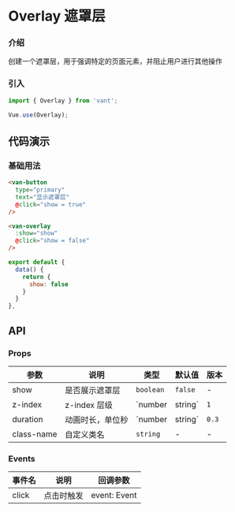 # Overlay 遮罩层

### 介绍

创建一个遮罩层，用于强调特定的页面元素，并阻止用户进行其他操作

### 引入

``` javascript
import { Overlay } from 'vant';

Vue.use(Overlay);
```

## 代码演示

### 基础用法

```html
<van-button
  type="primary"
  text="显示遮罩层"
  @click="show = true"
/>

<van-overlay
  :show="show"
  @click="show = false"
/>
```

```js
export default {
  data() {
    return {
      show: false
    }
  }
},
```

## API

### Props

| 参数 | 说明 | 类型 | 默认值 | 版本 |
|------|------|------|------|------|
| show | 是否展示遮罩层 | `boolean` | `false` | - |
| z-index | z-index 层级 | `number | string` | `1` | - |
| duration | 动画时长，单位秒 | `number | string` | `0.3` | - |
| class-name | 自定义类名 | `string` | - | - |

### Events

| 事件名 | 说明 | 回调参数 |
|------|------|------|
| click | 点击时触发 | event: Event |

